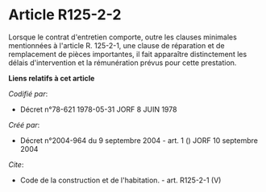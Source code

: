 # Article R125-2-2

Lorsque le contrat d'entretien comporte, outre les clauses minimales mentionnées à l'article R. 125-2-1, une clause de
réparation et de remplacement de pièces importantes, il fait apparaître distinctement les délais d'intervention et la
rémunération prévus pour cette prestation.

**Liens relatifs à cet article**

_Codifié par_:

  - Décret n°78-621 1978-05-31 JORF 8 JUIN 1978

_Créé par_:

  - Décret n°2004-964 du 9 septembre 2004 - art. 1 () JORF 10 septembre 2004

_Cite_:

  - Code de la construction et de l'habitation. - art. R125-2-1 (V)
